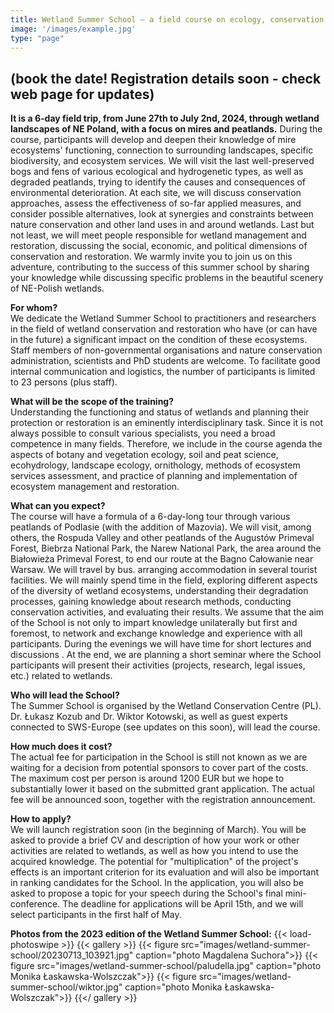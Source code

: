 ```yaml
---
title: Wetland Summer School – a field course on ecology, conservation and restoration of mires
image: '/images/example.jpg'
type: "page"
---
```

## (book the date! Registration details soon - check web page for updates)

**It is a 6-day field trip, from June 27th to July 2nd, 2024, through wetland landscapes of NE Poland, with a focus on mires and peatlands.**  During the course, participants will develop and deepen their knowledge of mire ecosystems' functioning, connection to surrounding landscapes, specific biodiversity, and ecosystem services. We will visit the last well-preserved bogs and fens of various ecological and hydrogenetic types, as well as degraded peatlands, trying to identify the causes and consequences of environmental deterioration. At each site, we will discuss conservation approaches, assess the effectiveness of so-far applied measures, and consider possible alternatives, look at synergies and constraints between nature conservation and other land uses in and around wetlands. Last but not least, we will meet people responsible for wetland management and restoration, discussing the social, economic, and political dimensions of conservation and restoration. 
We warmly invite you to join us on this adventure, contributing to the success of this summer school by sharing your knowledge while discussing specific problems in the beautiful scenery of NE-Polish wetlands.

**For whom?**\
We dedicate the Wetland Summer School to practitioners and researchers in the field of wetland  conservation and restoration who have (or can have in the future) a significant impact on the condition of these ecosystems. Staff members of non-governmental organisations and nature conservation administration, scientists and PhD students are welcome. To facilitate good internal communication and logistics, the number of participants is limited to 23 persons (plus staff). 

**What will be the scope of the training?**\
Understanding the functioning and status of wetlands and planning their protection or restoration is an eminently interdisciplinary task. Since it is not always possible to consult various specialists, you need a broad competence in many fields. Therefore, we include in the course agenda the aspects of botany and vegetation ecology, soil and peat science, ecohydrology, landscape ecology, ornithology, methods of ecosystem services assessment, and practice of planning and implementation of ecosystem management and restoration.

**What can you expect?**\
The course will have a formula of a 6-day-long tour through various peatlands of Podlasie (with the addition of Mazovia). We will visit, among others, the Rospuda Valley and other peatlands of the Augustów Primeval Forest, Biebrza National Park, the Narew National Park, the area around the Białowieża Primeval Forest, to end our route at the Bagno Całowanie near Warsaw. 
We will travel by bus. arranging accommodation in several tourist facilities. 
We will mainly spend time in the field, exploring different aspects of the diversity of wetland ecosystems, understanding their degradation processes, gaining knowledge about research methods, conducting conservation activities, and evaluating their results. We assume that the aim of the School is not only to impart knowledge unilaterally but first and foremost, to network and exchange knowledge and experience with all participants. During the evenings we will have time for short lectures and discussions . At the end, we are planning a short seminar where the School participants will present their activities (projects, research, legal issues, etc.) related to wetlands.

**Who will lead the School?**\
The Summer School is organised by the Wetland Conservation Centre (PL). Dr. Łukasz Kozub and Dr. Wiktor Kotowski, as well as guest experts connected to SWS-Europe (see updates on this soon), will lead the course.

**How much does it cost?**\
The actual fee for participation in the School is still not known as we are waiting for a decision from potential sponsors to cover part of the costs. The maximum cost per person is around 1200 EUR but we hope to substantially lower it based on the submitted grant application. The actual fee will be announced soon, together with the registration announcement.

**How to apply?**\
We will launch registration soon (in the beginning of March).  You will be asked to provide a brief CV and description of how your work or other activities are related to wetlands, as well as how you intend to use the acquired knowledge. The potential for "multiplication" of the project's effects is an important criterion for its evaluation and will also be important in ranking candidates for the School. In the application, you will also be asked to propose a topic for your speech during the School's final mini-conference. The deadline for applications will be April 15th, and we will select participants in the first half of May.

**Photos from the 2023 edition of the Wetland Summer School:**
{{< load-photoswipe >}}
{{< gallery >}}
{{< figure src="images/wetland-summer-school/20230713_103921.jpg" caption="photo Magdalena Suchora">}}
{{< figure src="images/wetland-summer-school/paludella.jpg" caption="photo Monika Łaskawska-Wolszczak">}}
{{< figure src="images/wetland-summer-school/wiktor.jpg" caption="photo Monika Łaskawska-Wolszczak">}}
{{</ gallery >}}